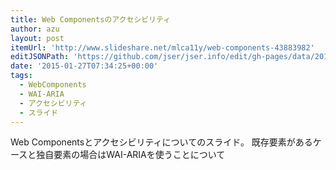 ```yaml
---
title: Web Componentsのアクセシビリティ
author: azu
layout: post
itemUrl: 'http://www.slideshare.net/mlca11y/web-components-43883982'
editJSONPath: 'https://github.com/jser/jser.info/edit/gh-pages/data/2015/01/index.json'
date: '2015-01-27T07:34:25+00:00'
tags:
  - WebComponents
  - WAI-ARIA
  - アクセシビリティ
  - スライド
---
```

Web Componentsとアクセシビリティについてのスライド。
既存要素があるケースと独自要素の場合はWAI-ARIAを使うことについて
